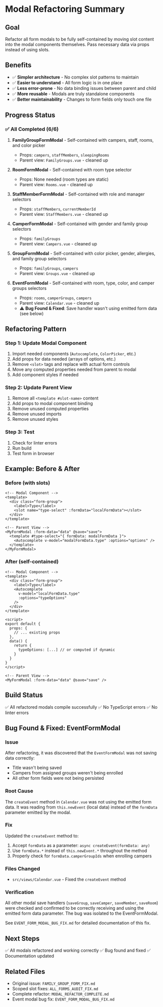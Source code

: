 # Modal Refactoring Summary

## Goal
Refactor all form modals to be fully self-contained by moving slot content into the modal components themselves. Pass necessary data via props instead of using slots.

## Benefits
- ✅ **Simpler architecture** - No complex slot patterns to maintain
- ✅ **Easier to understand** - All form logic is in one place
- ✅ **Less error-prone** - No data binding issues between parent and child
- ✅ **More reusable** - Modals are truly standalone components
- ✅ **Better maintainability** - Changes to form fields only touch one file

## Progress Status

### ✅ All Completed (6/6)
1. **FamilyGroupFormModal** - Self-contained with campers, staff, rooms, and color picker
   - Props: `campers`, `staffMembers`, `sleepingRooms`
   - Parent view: `FamilyGroups.vue` - cleaned up
   
2. **RoomFormModal** - Self-contained with room type selector
   - Props: None needed (room types are static)
   - Parent view: `Rooms.vue` - cleaned up

3. **StaffMemberFormModal** - Self-contained with role and manager selectors  
   - Props: `staffMembers`, `currentMemberId`
   - Parent view: `StaffMembers.vue` - cleaned up

4. **CamperFormModal** - Self-contained with gender and family group selectors
   - Props: `familyGroups`
   - Parent view: `Campers.vue` - cleaned up
   
5. **GroupFormModal** - Self-contained with color picker, gender, allergies, and family group selectors
   - Props: `familyGroups`, `campers`
   - Parent view: `Groups.vue` - cleaned up
   
6. **EventFormModal** - Self-contained with room, type, color, and camper groups selectors
   - Props: `rooms`, `camperGroups`, `campers`
   - Parent view: `Calendar.vue` - cleaned up
   - ⚠️ **Bug Found & Fixed**: Save handler wasn't using emitted form data (see below)

## Refactoring Pattern

### Step 1: Update Modal Component
1. Import needed components (`Autocomplete`, `ColorPicker`, etc.)
2. Add props for data needed (arrays of options, etc.)
3. Remove `<slot>` tags and replace with actual form controls
4. Move any computed properties needed from parent to modal
5. Add component styles if needed

### Step 2: Update Parent View
1. Remove all `<template #slot-name>` content
2. Add props to modal component binding
3. Remove unused computed properties
4. Remove unused imports
5. Remove unused styles

### Step 3: Test
1. Check for linter errors
2. Run build
3. Test form in browser

## Example: Before & After

### Before (with slots)
```vue
<!-- Modal Component -->
<template>
  <div class="form-group">
    <label>Type</label>
    <slot name="type-select" :formData="localFormData"></slot>
  </div>
</template>

<!-- Parent View -->
<MyFormModal :form-data="data" @save="save">
  <template #type-select="{ formData: modalFormData }">
    <Autocomplete v-model="modalFormData.type" :options="options" />
  </template>
</MyFormModal>
```

### After (self-contained)
```vue
<!-- Modal Component -->
<template>
  <div class="form-group">
    <label>Type</label>
    <Autocomplete 
      v-model="localFormData.type" 
      :options="typeOptions" 
    />
  </div>
</template>

<script>
export default {
  props: {
    // ... existing props
  },
  data() {
    return {
      typeOptions: [...] // or computed if dynamic
    }
  }
}
</script>

<!-- Parent View -->
<MyFormModal :form-data="data" @save="save" />
```

## Build Status
✅ All refactored modals compile successfully
✅ No TypeScript errors
✅ No linter errors

## Bug Found & Fixed: EventFormModal

### Issue
After refactoring, it was discovered that the `EventFormModal` was not saving data correctly:
- Title wasn't being saved
- Campers from assigned groups weren't being enrolled
- All other form fields were not being persisted

### Root Cause
The `createEvent` method in `Calendar.vue` was not using the emitted form data. It was reading from `this.newEvent` (local data) instead of the `formData` parameter emitted by the modal.

### Fix
Updated the `createEvent` method to:
1. Accept `formData` as a parameter: `async createEvent(formData: any)`
2. Use `formData.*` instead of `this.newEvent.*` throughout the method
3. Properly check for `formData.camperGroupIds` when enrolling campers

### Files Changed
- `src/views/Calendar.vue` - Fixed the `createEvent` method

### Verification
All other modal save handlers (`saveGroup`, `saveCamper`, `saveMember`, `saveRoom`) were checked and confirmed to be correctly receiving and using the emitted form data parameter. The bug was isolated to the EventFormModal.

See `EVENT_FORM_MODAL_BUG_FIX.md` for detailed documentation of this fix.

## Next Steps
✅ All modals refactored and working correctly
✅ Bug found and fixed
✅ Documentation updated

## Related Files
- Original issue: `FAMILY_GROUP_FORM_FIX.md`
- Scoped slot fixes: `ALL_FORMS_AUDIT_FIX.md`
- Complete refactor: `MODAL_REFACTOR_COMPLETE.md`
- Event modal bug fix: `EVENT_FORM_MODAL_BUG_FIX.md`

